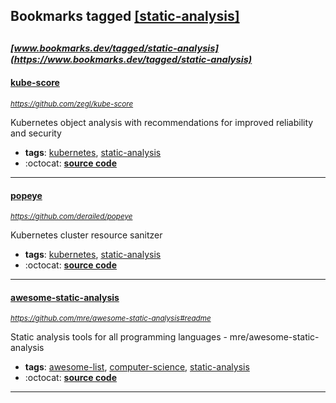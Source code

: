 ## Bookmarks tagged [[static-analysis]](https://www.bookmarks.dev?q=[static-analysis])

_<sup><sup>[www.bookmarks.dev/tagged/static-analysis](https://www.bookmarks.dev/tagged/static-analysis)</sup></sup>_
---
#### [kube-score](https://github.com/zegl/kube-score)
_<sup>https://github.com/zegl/kube-score</sup>_

Kubernetes object analysis with recommendations for improved reliability and security
* **tags**: [kubernetes](../tagged/kubernetes.md), [static-analysis](../tagged/static-analysis.md)
* :octocat: **[source code](https://github.com/zegl/kube-score)**
---
#### [popeye](https://github.com/derailed/popeye)
_<sup>https://github.com/derailed/popeye</sup>_

Kubernetes cluster resource sanitzer
* **tags**: [kubernetes](../tagged/kubernetes.md), [static-analysis](../tagged/static-analysis.md)
* :octocat: **[source code](https://github.com/derailed/popeye)**
---
#### [awesome-static-analysis](https://github.com/mre/awesome-static-analysis#readme)
_<sup>https://github.com/mre/awesome-static-analysis#readme</sup>_

Static analysis tools for all programming languages - mre/awesome-static-analysis
* **tags**: [awesome-list](../tagged/awesome-list.md), [computer-science](../tagged/computer-science.md), [static-analysis](../tagged/static-analysis.md)
* :octocat: **[source code](https://github.com/mre/awesome-static-analysis#readme)**
---
